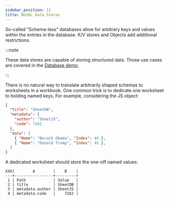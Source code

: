 ```yaml
---
sidebar_position: 11
title: NoSQL Data Stores
---
```


So-called "Schema-less" databases allow for arbitrary keys and values within the
entries in the database.  K/V stores and Objects add additional restrictions.

:::note

These data stores are capable of storing structured data.  Those use cases are
covered in the [Database demo](./database).

:::

There is no natural way to translate arbitrarily shaped schemas to worksheets
in a workbook.  One common trick is to dedicate one worksheet to holding named
keys.  For example, considering the JS object:

```json
{
  "title": "SheetDB",
  "metadata": {
    "author": "SheetJS",
    "code": 7262
  },
  "data": [
    { "Name": "Barack Obama", "Index": 44 },
    { "Name": "Donald Trump", "Index": 45 },
  ]
}
```

A dedicated worksheet should store the one-off named values:

```
XXX|        A        |    B    |
---+-----------------+---------+
 1 | Path            | Value   |
 2 | title           | SheetDB |
 3 | metadata.author | SheetJS |
 4 | metadata.code   |    7262 |
```
